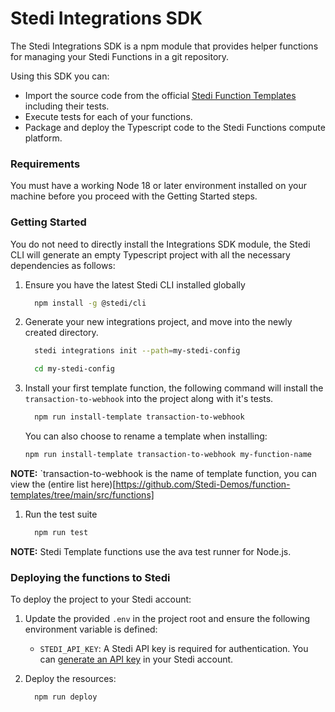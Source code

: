 # Stedi Integrations SDK

The Stedi Integrations SDK is a npm module that provides helper functions for managing your Stedi Functions in a git repository.

Using this SDK you can:

- Import the source code from the official [Stedi Function Templates](https://github.com/Stedi-Demos/function-templates) including their tests.
- Execute tests for each of your functions.
- Package and deploy the Typescript code to the Stedi Functions compute platform.

### Requirements

You must have a working Node 18 or later environment installed on your machine before you proceed with the Getting Started steps.

### Getting Started

You do not need to directly install the Integrations SDK module, the Stedi CLI will generate an empty Typescript project with all the necessary dependencies as follows:

1. Ensure you have the latest Stedi CLI installed globally

   ```bash
     npm install -g @stedi/cli
   ```

1. Generate your new integrations project, and move into the newly created directory.

   ```bash
     stedi integrations init --path=my-stedi-config

     cd my-stedi-config
   ```

1. Install your first template function, the following command will install the `transaction-to-webhook` into the project along with it's tests.

   ```bash
     npm run install-template transaction-to-webhook
   ```

   You can also choose to rename a template when installing:

   ```bash
   npm run install-template transaction-to-webhook my-function-name
   ```

**NOTE:** `transaction-to-webhook is the name of template function, you can view the (entire list here)[https://github.com/Stedi-Demos/function-templates/tree/main/src/functions]

1. Run the test suite

   ```bash
     npm run test
   ```

**NOTE:** Stedi Template functions use the ava test runner for Node.js.

### Deploying the functions to Stedi

To deploy the project to your Stedi account:

1. Update the provided `.env` in the project root and ensure the following environment variable is defined:

   - `STEDI_API_KEY`: A Stedi API key is required for authentication. You
     can [generate an API key](https://www.stedi.com/app/settings/api-keys) in your Stedi account.

1. Deploy the resources:

   ```bash
     npm run deploy
   ```

